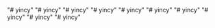 "# yincy" 
"# yincy" 
"# yincy" 
"# yincy" 
"# yincy" 
"# yincy" 
"# yincy" 
"# yincy" 
"# yincy" 
"# yincy" 
